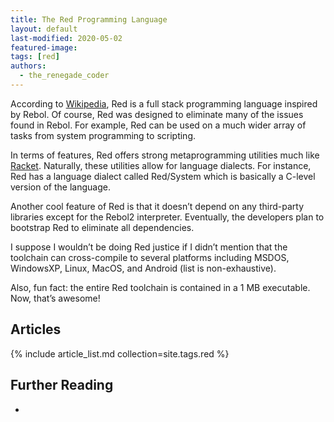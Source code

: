 ```yaml
---
title: The Red Programming Language
layout: default
last-modified: 2020-05-02
featured-image:
tags: [red]
authors:
  - the_renegade_coder
---
```


According to [Wikipedia][1], Red is a full stack programming language 
inspired by Rebol. Of course, Red was designed to eliminate many of the 
issues found in Rebol. For example, Red can be used on a much wider array 
of tasks from system programming to scripting.

In terms of features, Red offers strong metaprogramming utilities much 
like [Racket][2]. Naturally, these utilities allow for language dialects. 
For instance, Red has a language dialect called Red/System which is basically 
a C-level version of the language.

Another cool feature of Red is that it doesn’t depend on any third-party 
libraries except for the Rebol2 interpreter. Eventually, the developers 
plan to bootstrap Red to eliminate all dependencies.

I suppose I wouldn’t be doing Red justice if I didn’t mention that the
toolchain can cross-compile to several platforms including MSDOS, WindowsXP, 
Linux, MacOS, and Android (list is non-exhaustive).

Also, fun fact: the entire Red toolchain is contained in a 1 MB executable. 
Now, that’s awesome!

## Articles

{% include article_list.md collection=site.tags.red %}

## Further Reading

-

[1]: https://en.wikipedia.org/wiki/Red_(programming_language)
[2]: https://therenegadecoder.com/code/hello-world-in-racket/
[3]: https://therenegadecoder.com/code/hello-world-in-red/
